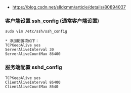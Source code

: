 * https://blog.csdn.net/slldxmm/article/details/80894037

### 客户端设置 ssh_config (通常客户端设置)
```
sudo vim /etc/ssh/ssh_config

* 添加配置项如下：
TCPKeepAlive yes
ServerAliveInterval 30
ServerAliveCountMax 86400
```


### 服务端配置 sshd_config
```
TCPKeepAlive yes
ClientAliveInterval 86400
ClientAliveCountMax 8640
```
